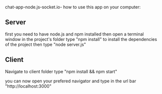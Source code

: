 chat-app-node.js-socket.io-
how to use this app on your computer:

## Server

first you need to have node.js and npm installed
then open a terminal window in the project's folder
type  "npm install" to install the dependencies of the project
then type "node server.js"

## Client
Navigate to client folder
type "npm install && npm start"

you can now open your prefered navigator and type in the url bar "http://localhost:3000"


